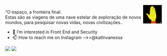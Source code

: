 <img src="https://raw.githubusercontent.com/KatlenVanessa/KatlenVanessa/master/200w.gif" align=right width="60px" > 

“O espaço, a fronteira final.<br>
Estas são as viagens de uma nave estelar de exploração 
de novos mundos, para pesquisar novas vidas,
novas civilizações..

- 👀 I’m interested in Front End and Security
- 📫 How to reach me on Instagram -->>@katlnvanessa

<img width="417px" src="https://github-readme-stats.vercel.app/api?username=KatlenVanessa&show_icons=true&hide_border=false&&count_private=true&include_all_commits=true&theme=dark" /> <img width="400px" src="https://github-readme-stats.vercel.app/api/top-langs/?username=KatlenVanessa&theme=dark" />
